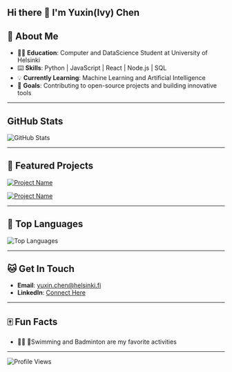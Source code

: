 ## Hi there 👋 I'm Yuxin(Ivy) Chen

## 🥳 About Me  
- 🙇‍♀️ **Education**: Computer and DataScience Student at University of Helsinki  
- ⌨️ **Skills**: Python | JavaScript | React | Node.js | SQL  
- 💡 **Currently Learning**: Machine Learning and Artificial Intelligence  
- 🔮 **Goals**: Contributing to open-source projects and building innovative tools  

---

## GitHub Stats  
![GitHub Stats](https://github-readme-stats.vercel.app/api?username=Ivy-Chen1999&show_icons=true&theme=radical)

---

## 🌟 Featured Projects  


[![Project Name](https://github-readme-stats.vercel.app/api/pin/?username=Ivy-Chen1999&repo=web_programming_project&theme=radical)](https://github.com/Ivy-Chen1999/web_programming_project)

[![Project Name](https://github-readme-stats.vercel.app/api/pin/?username=Ivy-Chen1999&repo=2021_ICM_ProblemD&theme=radical)](https://github.com/Ivy-Chen1999/2021_ICM_ProblemD)

---

## 👀 Top Languages  
![Top Languages](https://github-readme-stats.vercel.app/api/top-langs/?username=Ivy-Chen1999&layout=compact&theme=radical)

---

## 🐱 Get In Touch  
- **Email**: yuxin.chen@helsinki.fi  
- **LinkedIn**: [Connect Here](https://www.linkedin.com/in/yuxin-chen-9a98172ba/)  


---

## 🀄️ Fun Facts  

- 🏊‍♀️ 🏸Swimming and Badminton are my favorite activities 


---

![Profile Views](https://komarev.com/ghpvc/?username=Ivy-Chen1999&color=blue&style=flat)
